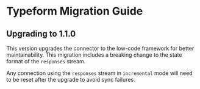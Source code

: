 # Typeform Migration Guide

## Upgrading to 1.1.0

This version upgrades the connector to the low-code framework for better maintainability. This
migration includes a breaking change to the state format of the `responses` stream.

Any connection using the `responses` stream in `incremental` mode will need to be reset after the
upgrade to avoid sync failures.
